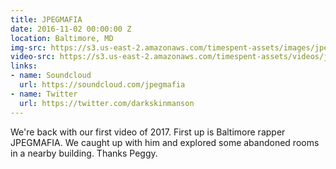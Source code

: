 ```yaml
---
title: JPEGMAFIA
date: 2016-11-02 00:00:00 Z
location: Baltimore, MD
img-src: https://s3.us-east-2.amazonaws.com/timespent-assets/images/jpegmafia.png
video-src: https://s3.us-east-2.amazonaws.com/timespent-assets/videos/jpegmafia.mp4
links:
- name: Soundcloud
  url: https://soundcloud.com/jpegmafia
- name: Twitter
  url: https://twitter.com/darkskinmanson
---
```


We're back with our first video of 2017. First up is Baltimore rapper JPEGMAFIA. We caught up with him and explored some abandoned rooms in a nearby building. Thanks Peggy.